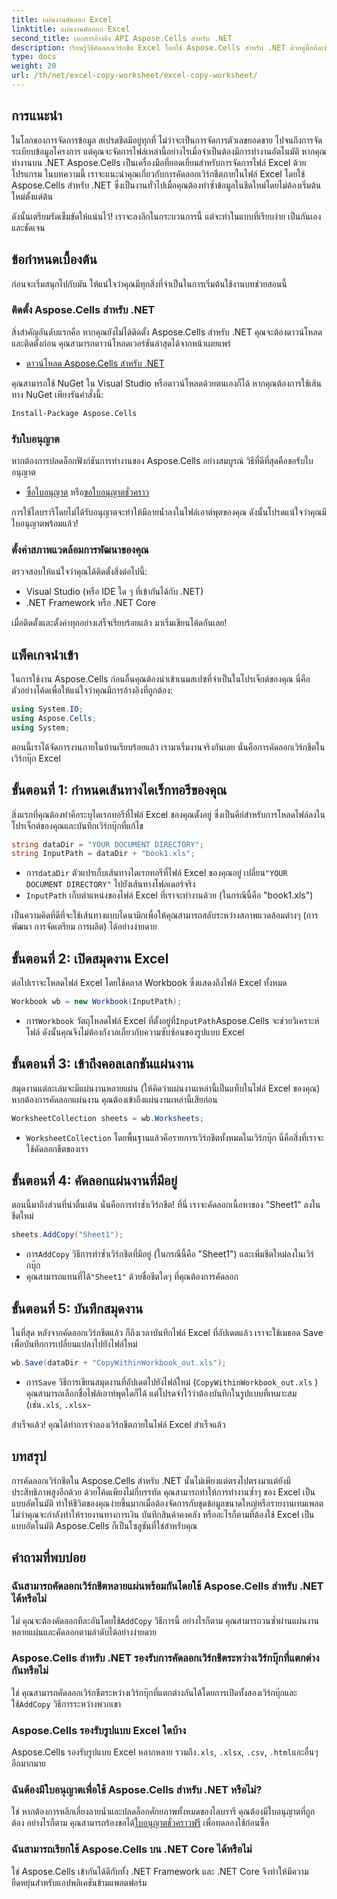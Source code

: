 ```yaml
---
title: แผ่นงานคัดลอก Excel
linktitle: แผ่นงานคัดลอก Excel
second_title: เอกสารอ้างอิง API Aspose.Cells สำหรับ .NET
description: เรียนรู้วิธีคัดลอกเวิร์กชีต Excel โดยใช้ Aspose.Cells สำหรับ .NET ด้วยคู่มือทีละขั้นตอนที่ทำตามได้ง่ายนี้ เหมาะสำหรับนักพัฒนา .NET ที่ต้องการทำให้งาน Excel เป็นอัตโนมัติ
type: docs
weight: 20
url: /th/net/excel-copy-worksheet/excel-copy-worksheet/
---
```

## การแนะนำ

ในโลกของการจัดการข้อมูล สเปรดชีตมีอยู่ทุกที่ ไม่ว่าจะเป็นการจัดการตัวเลขยอดขาย ไปจนถึงการจัดระเบียบข้อมูลโครงการ แต่คุณจะจัดการไฟล์เหล่านี้อย่างไรเมื่อจำเป็นต้องมีการทำงานอัตโนมัติ หากคุณทำงานบน .NET Aspose.Cells เป็นเครื่องมือที่ยอดเยี่ยมสำหรับการจัดการไฟล์ Excel ด้วยโปรแกรม ในบทความนี้ เราจะแนะนำคุณเกี่ยวกับการคัดลอกเวิร์กชีตภายในไฟล์ Excel โดยใช้ Aspose.Cells สำหรับ .NET ซึ่งเป็นงานทั่วไปเมื่อคุณต้องทำซ้ำข้อมูลในชีตใหม่โดยไม่ต้องเริ่มต้นใหม่ตั้งแต่ต้น

ดังนั้นเตรียมรัดเข็มขัดให้แน่นไว้! เราจะลงลึกในกระบวนการนี้ แต่จะทำในแบบที่เรียบง่าย เป็นกันเอง และชัดเจน

## ข้อกำหนดเบื้องต้น

ก่อนจะเริ่มสนุกไปกับมัน ให้แน่ใจว่าคุณมีทุกสิ่งที่จำเป็นในการเริ่มต้นใช้งานบทช่วยสอนนี้

### ติดตั้ง Aspose.Cells สำหรับ .NET
สิ่งสำคัญอันดับแรกคือ หากคุณยังไม่ได้ติดตั้ง Aspose.Cells สำหรับ .NET คุณจะต้องดาวน์โหลดและติดตั้งก่อน คุณสามารถดาวน์โหลดเวอร์ชันล่าสุดได้จากหน้าเผยแพร่

- [ดาวน์โหลด Aspose.Cells สำหรับ .NET](https://releases.aspose.com/cells/net/)

คุณสามารถใช้ NuGet ใน Visual Studio หรือดาวน์โหลดด้วยตนเองก็ได้ หากคุณต้องการใช้เส้นทาง NuGet เพียงรันคำสั่งนี้:

```bash
Install-Package Aspose.Cells
```

### รับใบอนุญาต
หากต้องการปลดล็อกฟังก์ชันการทำงานของ Aspose.Cells อย่างสมบูรณ์ วิธีที่ดีที่สุดคือขอรับใบอนุญาต

- [ซื้อใบอนุญาต](https://purchase.aspose.com/buy) หรือ[ขอใบอนุญาตชั่วคราว](https://purchase.aspose.com/temporary-license/)

การใช้ไลบรารีโดยไม่ได้รับอนุญาตจะทำให้มีลายน้ำลงในไฟล์เอาต์พุตของคุณ ดังนั้นโปรดแน่ใจว่าคุณมีใบอนุญาตพร้อมแล้ว!

### ตั้งค่าสภาพแวดล้อมการพัฒนาของคุณ
ตรวจสอบให้แน่ใจว่าคุณได้ติดตั้งสิ่งต่อไปนี้:
- Visual Studio (หรือ IDE ใด ๆ ที่เข้ากันได้กับ .NET)
- .NET Framework หรือ .NET Core

เมื่อติดตั้งและตั้งค่าทุกอย่างเสร็จเรียบร้อยแล้ว มาเริ่มเขียนโค้ดกันเลย!

## แพ็คเกจนำเข้า

ในการใช้งาน Aspose.Cells ก่อนอื่นคุณต้องนำเข้าเนมสเปซที่จำเป็นในโปรเจ็กต์ของคุณ นี่คือตัวอย่างโค้ดเพื่อให้แน่ใจว่าคุณมีการอ้างอิงที่ถูกต้อง:

```csharp
using System.IO;
using Aspose.Cells;
using System;
```

ตอนนี้เราได้จัดการงานภายในบ้านเรียบร้อยแล้ว เรามาเริ่มงานจริงกันเลย นั่นคือการคัดลอกเวิร์กชีตในเวิร์กบุ๊ก Excel

## ขั้นตอนที่ 1: กำหนดเส้นทางไดเร็กทอรีของคุณ
สิ่งแรกที่คุณต้องทำคือระบุไดเรกทอรีที่ไฟล์ Excel ของคุณตั้งอยู่ ซึ่งเป็นคีย์สำหรับการโหลดไฟล์ลงในโปรเจ็กต์ของคุณและบันทึกเวิร์กบุ๊กที่แก้ไข

```csharp
string dataDir = "YOUR DOCUMENT DIRECTORY";
string InputPath = dataDir + "book1.xls";
```

-  การ`dataDir` ตัวแปรเก็บเส้นทางไดเรกทอรีที่ไฟล์ Excel ของคุณอยู่ เปลี่ยน`"YOUR DOCUMENT DIRECTORY"` ไปยังเส้นทางโฟลเดอร์จริง
- `InputPath` เก็บตำแหน่งของไฟล์ Excel ที่เราจะทำงานด้วย (ในกรณีนี้คือ "book1.xls")

เป็นความคิดที่ดีที่จะใช้เส้นทางแบบไดนามิกเพื่อให้คุณสามารถสลับระหว่างสภาพแวดล้อมต่างๆ (การพัฒนา การจัดเตรียม การผลิต) ได้อย่างง่ายดาย

## ขั้นตอนที่ 2: เปิดสมุดงาน Excel
ต่อไปเราจะโหลดไฟล์ Excel โดยใช้คลาส Workbook ซึ่งแสดงถึงไฟล์ Excel ทั้งหมด

```csharp
Workbook wb = new Workbook(InputPath);
```

-  การ`Workbook` วัตถุโหลดไฟล์ Excel ที่ตั้งอยู่ที่`InputPath`Aspose.Cells จะช่วยวิเคราะห์ไฟล์ ดังนั้นคุณจึงไม่ต้องกังวลเกี่ยวกับความซับซ้อนของรูปแบบ Excel

## ขั้นตอนที่ 3: เข้าถึงคอลเลกชันแผ่นงาน
สมุดงานแต่ละเล่มจะมีแผ่นงานหลายแผ่น (ให้คิดว่าแผ่นงานเหล่านี้เป็นแท็บในไฟล์ Excel ของคุณ) หากต้องการคัดลอกแผ่นงาน คุณต้องเข้าถึงแผ่นงานเหล่านี้เสียก่อน

```csharp
WorksheetCollection sheets = wb.Worksheets;
```

- `WorksheetCollection` โดยพื้นฐานแล้วคือรายการเวิร์กชีตทั้งหมดในเวิร์กบุ๊ก นี่คือสิ่งที่เราจะใช้คัดลอกชีตของเรา

## ขั้นตอนที่ 4: คัดลอกแผ่นงานที่มีอยู่
ตอนนี้มาถึงส่วนที่น่าตื่นเต้น นั่นคือการทำซ้ำเวิร์กชีต! ที่นี่ เราจะคัดลอกเนื้อหาของ "Sheet1" ลงในชีตใหม่

```csharp
sheets.AddCopy("Sheet1");
```

-  การ`AddCopy` วิธีการทำซ้ำเวิร์กชีตที่มีอยู่ (ในกรณีนี้คือ "Sheet1") และเพิ่มชีตใหม่ลงในเวิร์กบุ๊ก
-  คุณสามารถแทนที่ได้`"Sheet1"` ด้วยชื่อชีตใดๆ ที่คุณต้องการคัดลอก

## ขั้นตอนที่ 5: บันทึกสมุดงาน
ในที่สุด หลังจากคัดลอกเวิร์กชีตแล้ว ก็ถึงเวลาบันทึกไฟล์ Excel ที่อัปเดตแล้ว เราจะใช้เมธอด Save เพื่อบันทึกการเปลี่ยนแปลงไปยังไฟล์ใหม่

```csharp
wb.Save(dataDir + "CopyWithinWorkbook_out.xls");
```

-  การ`Save` วิธีการเขียนสมุดงานที่อัปเดตไปยังไฟล์ใหม่ (`CopyWithinWorkbook_out.xls` ) คุณสามารถเลือกชื่อไฟล์เอาท์พุตใดก็ได้ แต่โปรดจำไว้ว่าต้องบันทึกในรูปแบบที่เหมาะสม (เช่น`.xls`, `.xlsx`-

สำเร็จแล้ว! คุณได้ทำการจำลองเวิร์กชีตภายในไฟล์ Excel สำเร็จแล้ว

## บทสรุป

การคัดลอกเวิร์กชีตใน Aspose.Cells สำหรับ .NET นั้นไม่เพียงแต่ตรงไปตรงมาแต่ยังมีประสิทธิภาพสูงอีกด้วย ด้วยโค้ดเพียงไม่กี่บรรทัด คุณสามารถทำให้การทำงานซ้ำๆ ของ Excel เป็นแบบอัตโนมัติ ทำให้ชีวิตของคุณง่ายขึ้นมากเมื่อต้องจัดการกับชุดข้อมูลขนาดใหญ่หรือรายงานเทมเพลต ไม่ว่าคุณจะกำลังทำให้รายงานทางการเงิน บันทึกสินค้าคงคลัง หรืออะไรก็ตามที่ต้องใช้ Excel เป็นแบบอัตโนมัติ Aspose.Cells ก็เป็นโซลูชันที่ใช่สำหรับคุณ

## คำถามที่พบบ่อย

### ฉันสามารถคัดลอกเวิร์กชีตหลายแผ่นพร้อมกันโดยใช้ Aspose.Cells สำหรับ .NET ได้หรือไม่
 ไม่ คุณจะต้องคัดลอกทีละอันโดยใช้`AddCopy` วิธีการนี้ อย่างไรก็ตาม คุณสามารถวนซ้ำผ่านแผ่นงานหลายแผ่นและคัดลอกตามลำดับได้อย่างง่ายดาย

### Aspose.Cells สำหรับ .NET รองรับการคัดลอกเวิร์กชีตระหว่างเวิร์กบุ๊กที่แตกต่างกันหรือไม่
 ใช่ คุณสามารถคัดลอกเวิร์กชีตระหว่างเวิร์กบุ๊กที่แตกต่างกันได้โดยการเปิดทั้งสองเวิร์กบุ๊กและใช้`AddCopy` วิธีการระหว่างพวกเขา

### Aspose.Cells รองรับรูปแบบ Excel ใดบ้าง
Aspose.Cells รองรับรูปแบบ Excel หลากหลาย รวมถึง`.xls`, `.xlsx`, `.csv`, `.html`และอื่นๆอีกมากมาย

### ฉันต้องมีใบอนุญาตเพื่อใช้ Aspose.Cells สำหรับ .NET หรือไม่?
 ใช่ หากต้องการหลีกเลี่ยงลายน้ำและปลดล็อกศักยภาพทั้งหมดของไลบรารี คุณต้องมีใบอนุญาตที่ถูกต้อง อย่างไรก็ตาม คุณสามารถร้องขอได้[ใบอนุญาตชั่วคราวฟรี](https://purchase.aspose.com/temporary-license) เพื่อทดลองใช้ก่อนซื้อ

### ฉันสามารถเรียกใช้ Aspose.Cells บน .NET Core ได้หรือไม่
ใช่ Aspose.Cells เข้ากันได้ดีกับทั้ง .NET Framework และ .NET Core จึงทำให้มีความยืดหยุ่นสำหรับแอปพลิเคชันข้ามแพลตฟอร์ม